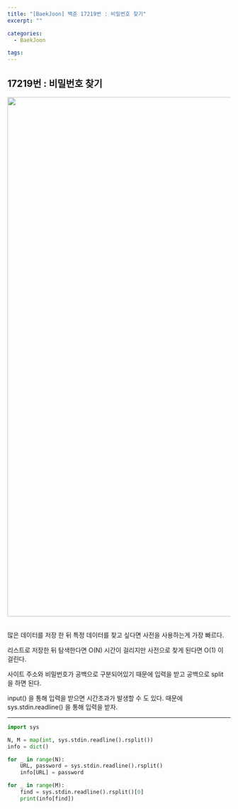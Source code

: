 ```yaml
---
title: "[BaekJoon] 백준 17219번 : 비밀번호 찾기"
excerpt: ""

categories:
  - BaekJoon

tags:
---
```


## 17219번 : 비밀번호 찾기

<center><img width="1169" alt="Find Password" src="https://user-images.githubusercontent.com/54533309/93189685-67a41280-f77d-11ea-80a2-5e726bede945.png">
</center>



<br>

많은 데이터를 저장 한 뒤 특정 데이터를 찾고 싶다면 사전을 사용하는게 가장 빠르다.

리스트로 저장한 뒤 탐색한다면 O(N) 시간이 걸리지만 사전으로 찾게 된다면 O(1) 이 걸린다.

사이트 주소와 비밀번호가 공백으로 구분되어있기 때문에 입력을 받고 공백으로 split 을 하면 된다.

input() 을 통해 입력을 받으면 시간초과가 발생할 수 도 있다. 때문에 sys.stdin.readline() 을 통해 입력을 받자.

---

```python
import sys

N, M = map(int, sys.stdin.readline().rsplit())
info = dict()

for _ in range(N):
	URL, password = sys.stdin.readline().rsplit()
	info[URL] = password

for _ in range(M):
	find = sys.stdin.readline().rsplit()[0]
	print(info[find])
```

